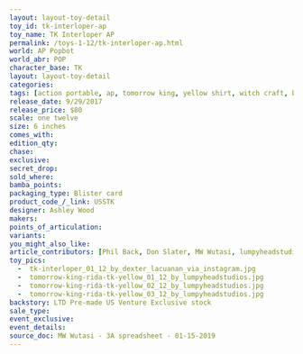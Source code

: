 ```yaml
---
layout: layout-toy-detail 
toy_id: tk-interloper-ap
toy_name: TK Interloper AP
permalink: /toys-1-12/tk-interloper-ap.html
world: AP Popbot
world_abr: POP
character_base: TK
layout: layout-toy-detail
categories: 
tags: [action portable, ap, tomorrow king, yellow shirt, witch craft, blonde]
release_date: 9/29/2017
release_price: $80 
scale: one twelve
size: 6 inches
comes_with: 
edition_qty: 
chase: 
exclusive: 
secret_drop: 
sold_where: 
bamba_points: 
packaging_type: Blister card
product_code_/_link: USSTK
designer: Ashley Wood
makers: 
points_of_articulation: 
variants: 
you_might_also_like: 
article_contributors: [Phil Back, Don Slater, MW Wutasi, lumpyheadstudios, Dexter Lacuanan]
toy_pics: 
  -  tk-interloper_01_12_by_dexter_lacuanan_via_instagram.jpg
  -  tomorrow-king-rida-tk-yellow_01_12_by_lumpyheadstudios.jpg
  -  tomorrow-king-rida-tk-yellow_02_12_by_lumpyheadstudios.jpg
  -  tomorrow-king-rida-tk-yellow_03_12_by_lumpyheadstudios.jpg
backstory: LTD Pre-made US Venture Exclusive stock
sale_type: 
event_exclusive: 
event_details: 
source_doc: MW Wutasi - 3A spreadsheet - 01-15-2019
---
```

